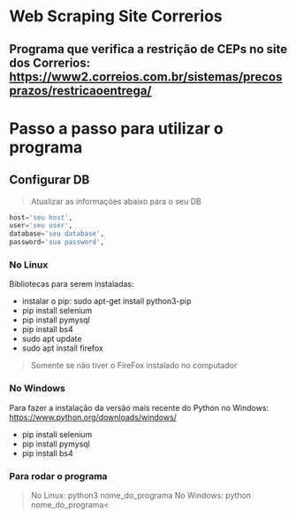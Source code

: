 # Web Scraping Site Correrios

## Programa que verifica a restrição de CEPs no site dos Correrios: https://www2.correios.com.br/sistemas/precosprazos/restricaoentrega/

# Passo a passo para utilizar o programa

## Configurar DB
> Atualizar as informações abaixo para o seu DB
```python
host='seu host',
user='seu user',
database='seu database',
password='sua password',
```

### No Linux
Bibliotecas para serem instaladas:
- instalar o pip: sudo apt-get install python3-pip
- pip install selenium 
- pip install pymysql 
- pip install bs4 
- sudo apt update
- sudo apt install firefox 
> Somente se não tiver o FireFox instalado no computador

### No Windows
Para fazer a instalação da versão mais recente do Python no Windows: https://www.python.org/downloads/windows/
- pip install selenium 
- pip install pymysql 
- pip install bs4 

### Para rodar o programa
> No Linux: python3 nome_do_programa
> No Windows: python nome_do_programa<